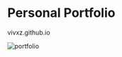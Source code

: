 # Personal Portfolio
vivxz.github.io  

![portfolio](https://vivs-portfolio.s3-us-west-1.amazonaws.com/demo.png)